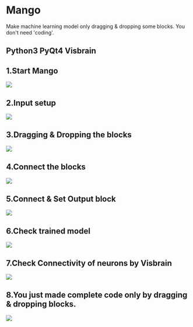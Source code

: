 # Mango
Make machine learning model only dragging & dropping some blocks.
You don't need 'coding'.

## Python3 PyQt4 Visbrain

## 1.Start Mango
![](https://github.com/jerry4897/Mango/blob/master/gifs/1_init.gif)

## 2.Input setup
![](https://github.com/jerry4897/Mango/blob/master/gifs/2_set_input.gif)

## 3.Dragging & Dropping the blocks
![](https://github.com/jerry4897/Mango/blob/master/gifs/3_drag%26drop.gif)

## 4.Connect the blocks
![](https://github.com/jerry4897/Mango/blob/master/gifs/4_connect.gif)

## 5.Connect & Set Output block
![](https://github.com/jerry4897/Mango/blob/master/gifs/5_connect_output.gif)

## 6.Check trained model
![](https://github.com/jerry4897/Mango/blob/master/gifs/6_output_model.gif)

## 7.Check Connectivity of neurons by Visbrain
![](https://github.com/jerry4897/Mango/blob/master/gifs/7_visbrain.gif)

## 8.You just made complete code only by dragging & dropping blocks.
![](https://github.com/jerry4897/Mango/blob/master/gifs/8_auto_code.gif)
